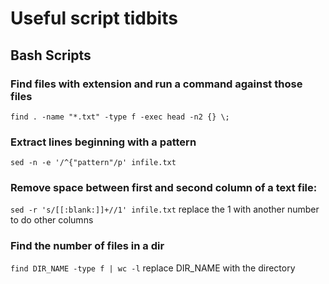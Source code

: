 Useful script tidbits
=====================

## Bash Scripts ##

### Find files with extension and run a command against those files ###
`find . -name "*.txt" -type f -exec head -n2 {} \;`

### Extract lines beginning with a pattern ###
`sed -n -e '/^{"pattern"/p' infile.txt` 


### Remove space between first and second column of a text file: ###
`sed -r 's/[[:blank:]]+//1' infile.txt`
replace the 1 with another number to do other columns

### Find the number of files in a dir ###
`find DIR_NAME -type f | wc -l`
replace DIR_NAME with the directory
